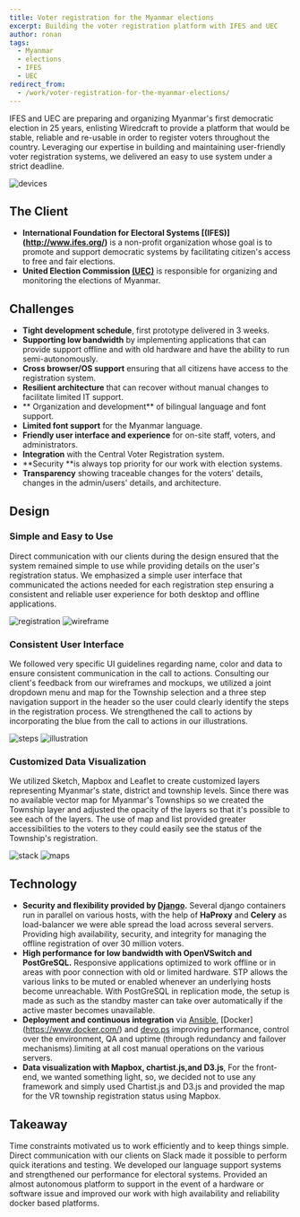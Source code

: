 ```yaml
---
title: Voter registration for the Myanmar elections
excerpt: Building the voter registration platform with IFES and UEC
author: ronan
tags:
  - Myanmar
  - elections
  - IFES
  - UEC
redirect_from:
  - /work/voter-registration-for-the-myanmar-elections/
---
```


IFES and UEC are preparing and organizing Myanmar's first democratic election in 25 years, enlisting Wiredcraft to provide a platform that would be stable, reliable and re-usable in order to register voters throughout the country. Leveraging our expertise in building and maintaining user-friendly voter registration systems, we delivered an easy to use system under a strict deadline.

![devices](/images/work/myanmar/devices.png)


## The Client

* **International Foundation for Electoral Systems [(IFES)] (http://www.ifes.org/)** is a non-profit organization whose goal is to promote and support democratic systems by facilitating citizen's access to free and fair elections.
* **United Election Commission [(UEC)](http://uecmyanmar.org/)** is responsible for organizing and monitoring the elections of Myanmar.

<!--logos-->

## Challenges

* **Tight development schedule**, first prototype delivered in 3 weeks.
* **Supporting low bandwidth** by implementing applications that can provide support offline and with old hardware and have the ability to run semi-autonomously.
* **Cross browser/OS support** ensuring that all citizens have access to the registration system.
* **Resilient architecture** that can recover without manual changes to facilitate limited IT support.
* ** Organization and development** of bilingual language and font support.
* **Limited font support** for the Myanmar language.
* **Friendly user interface and experience** for on-site staff, voters, and administrators.
* **Integration** with the Central Voter Registration system.
* **Security **is always top priority for our work with election systems.
* **Transparency** showing traceable changes for the voters' details, changes in the admin/users' details, and architecture.

## Design

### Simple and Easy to Use

Direct communication with our clients during the design ensured that the system remained simple to use while providing details on the user's registration status. We emphasized a simple user interface that communicated the actions needed for each registration step ensuring a consistent and reliable user experience for both desktop and offline applications.

![registration](/images/work/myanmar/registration.png)
![wireframe](/images/work/myanmar/wireframe.png)


### Consistent User Interface

We followed very specific UI guidelines regarding name, color and data to ensure consistent communication in the call to actions. Consulting our client's feedback from our wireframes and mockups, we utilized a joint dropdown menu and map for the Township selection and a three step navigation support in the header so the user could clearly identify the steps in the registration process. We strengthened the call to actions by incorporating the blue from the call to actions in our illustrations.



![steps](/images/work/myanmar/steps.png)
![illustration](/images/work/myanmar/illustrations.png)


### Customized Data Visualization

We utilized Sketch, Mapbox and Leaflet to create customized layers representing Myanmar's state, district and township levels. Since there was no available vector map for Myanmar's Townships so we created the Township layer and adjusted the opacity of the layers so that it's possible to see each of the layers. The use of map and list provided greater accessibilities to the voters to they could easily see the status of the Township's registration.



![stack](/images/work/myanmar/stack.png)
![maps](/images/work/myanmar/darkmaps.png)



<!--logos-->

## Technology

* **Security and flexibility provided by [Django](https://www.djangoproject.com/).** Several django containers run in parallel on various hosts, with the help of **HaProxy**  and **Celery** as load-balancer we were able spread the load across several servers. Providing high availability, security, and integrity for managing the offline registration of over 30 million voters.
* **High performance for low bandwidth with OpenVSwitch and PostGreSQL.** Responsive applications optimized to work offline or in areas with poor connection with old or limited hardware. STP allows the various links to be muted or enabled whenever an underlying hosts become unreachable. With PostGreSQL in replication mode, the setup is made as such as the standby master can take over automatically if the active master becomes unavailable.
* **Deployment and continuous integration** via [Ansible](http://www.ansible.com/home), [Docker] (https://www.docker.com/) and [devo.ps](http://devo.ps) improving performance, control over the environment, QA and uptime (through redundancy and failover mechanisms).limiting at all cost manual operations on the various servers.
* **Data visualization with Mapbox, chartist.js,and D3.js**, For the front-end, we wanted something light, so, we decided not to use any framework and simply used Chartist.js and D3.js and provided the map for the VR township registration status using Mapbox.

<!--last point needs help-->


## Takeaway

Time constraints motivated us to work efficiently and to keep things simple.  Direct communication with our clients on Slack made it possible to perform quick iterations and testing. We developed our language support systems and strengthened our performance for electoral systems. Provided an almost autonomous platform to support in the event of a hardware or software issue and improved our work with high availability and reliability docker based platforms.
